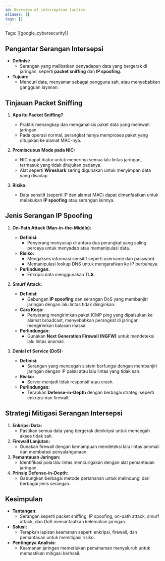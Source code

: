 ```yaml
---
id: Overview of interception tactics
aliases: []
tags: []
---
```


Tags: [[google_cybersecurity]]

## Pengantar Serangan Intersepsi

- **Definisi:**
  - Serangan yang melibatkan penyadapan data yang bergerak di jaringan, seperti **packet sniffing** dan **IP spoofing**.
- **Tujuan:**
  - Mencuri data, menyamar sebagai pengguna sah, atau menyebabkan gangguan layanan.

## Tinjauan Packet Sniffing

1. **Apa itu Packet Sniffing?**

   - Praktik menangkap dan menganalisis paket data yang melewati jaringan.
   - Pada operasi normal, perangkat hanya memproses paket yang ditujukan ke alamat MAC-nya.

2. **Promiscuous Mode pada NIC:**

   - NIC dapat diatur untuk menerima semua lalu lintas jaringan, termasuk yang tidak ditujukan padanya.
   - Alat seperti **Wireshark** sering digunakan untuk menyimpan data yang disadap.

3. **Risiko:**
   - Data sensitif (seperti IP dan alamat MAC) dapat dimanfaatkan untuk melakukan **IP spoofing** atau serangan lainnya.

## Jenis Serangan IP Spoofing

1. **On-Path Attack (Man-in-the-Middle):**

   - **Definisi:**
     - Penyerang menyusup di antara dua perangkat yang saling percaya untuk menyadap atau memanipulasi data.
   - **Risiko:**
     - Mengakses informasi sensitif seperti username dan password.
     - Memanipulasi lookup DNS untuk mengarahkan ke IP berbahaya.
   - **Perlindungan:**
     - Enkripsi data menggunakan **TLS**.

2. **Smurf Attack:**

   - **Definisi:**
     - Gabungan **IP spoofing** dan serangan DoS yang membanjiri jaringan dengan lalu lintas tidak diinginkan.
   - **Cara Kerja:**
     - Penyerang mengirimkan paket ICMP ping yang dipalsukan ke alamat broadcast, menyebabkan perangkat di jaringan mengirimkan balasan massal.
   - **Perlindungan:**
     - Gunakan **Next Generation Firewall (NGFW)** untuk mendeteksi lalu lintas anomali.

3. **Denial of Service (DoS):**
   - **Definisi:**
     - Serangan yang mencegah sistem berfungsi dengan membanjiri jaringan dengan IP palsu atau lalu lintas yang tidak sah.
   - **Risiko:**
     - Server menjadi tidak responsif atau crash.
   - **Perlindungan:**
     - Terapkan **Defense-in-Depth** dengan berbagai strategi seperti enkripsi dan firewall.

## Strategi Mitigasi Serangan Intersepsi

1. **Enkripsi Data:**
   - Pastikan semua data yang bergerak dienkripsi untuk mencegah akses tidak sah.
2. **Firewall Lanjutan:**
   - Gunakan firewall dengan kemampuan mendeteksi lalu lintas anomali dan membatasi penyalahgunaan.
3. **Pemantauan Jaringan:**
   - Identifikasi pola lalu lintas mencurigakan dengan alat pemantauan jaringan.
4. **Prinsip Defense-in-Depth:**
   - Gabungkan berbagai metode pertahanan untuk melindungi dari berbagai jenis serangan.

## Kesimpulan

- **Tantangan:**
  - Serangan seperti packet sniffing, IP spoofing, on-path attack, smurf attack, dan DoS memanfaatkan kelemahan jaringan.
- **Solusi:**
  - Terapkan lapisan keamanan seperti enkripsi, firewall, dan pemantauan untuk memitigasi risiko.
- **Pentingnya Analisis:**
  - Keamanan jaringan memerlukan pemahaman menyeluruh untuk memastikan mitigasi berhasil.
